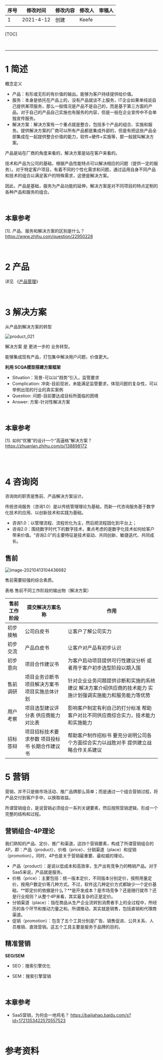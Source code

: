 | 序号  | 修改时间      | 修改内容 | 修改人   | 审稿人 |
| --- | --------- | ---- | ----- | --- |
| 1   | 2021-4-12 | 创建   | Keefe |     |
|     |           |      |       |     |

[TOC]

<br>

---

# 1 简述

概念定义

* 产品：有形或无形的有价值的输出。能够为客户持续提供给价值。
* 服务：本身是依托在产品上的，没有产品就谈不上服务，IT企业如果单纯说自己提供某项服务，那么一般情况是产品不是自己的，而是基于第三方面的产品。对于自己的产品自己实施也有服务的内容，但是一般在企业宣传中不会单独宣传服务。
* 解决方案：解决方案有一个重点就是整合，包括多个产品的组合、实施和服务。提供解决方案的厂商可以所有产品都是集成外部的，但是有把这些产品全部集成在一起提供整合价值的能力，软件+硬件+实施等，那一般就叫解决方案。

产品是站在厂商的角度来看的，解决方案是站在客户来看的。

技术和产品为公司的基础，根据产品性能特点可以解决相应的问题（提供一定的服务）。对于特定客户项目，有着不同的个性化需求和问题，通过运用自身不同产品和技术的组合以满足客户的特殊需求，这便是解决方案。

因此，产品是基础，服务为产品功能的延伸，解决方案是对不同项目的特点定制的各种产品和服务的组合。

<br>

## 本章参考

[1]. 产品、服务和解决方案的区别是什么？ https://www.zhihu.com/question/22950228

<br>

# 2 产品

详见 《[产品管理](./产品管理.md)》

<br>

# 3  解决方案

从产品到解决方案的转型

![product_021]( ../../media/software_enginer/product_021.png)

解决方案 是 更进一步的 业务转型。

能够集成现有产品，打包集中解决用户问题，价值更大。

**利用 SCQA模型搭建方案框架**

* Situation：背景-可以以“趋势”引入，监管要求
* Complication:  冲突-目前现状，未能满足监管要求，体现问题的复杂性，可以举例出现的行业的真实案例
* Question: 问题-目前要达成目标所面临的困境
* Answer:  方案-针对性解决方案

<br>

## 本章参考

[1]. 如何“优雅”的设计一个“高逼格”解决方案？ https://zhuanlan.zhihu.com/p/138898172

<br><br>

# 4 咨询岗

咨询岗的职责是售前、产品解决方案设计。

传统咨询服务（咨询1.0）是以传统管理理论为基础，而新一代咨询服务基于数字化技术的应用、以创新技术和实践为基础。

- 咨询1.0：以管理流程、流程优化为主，然后把流程固化到平台上；
- 咨询2.0：围绕数字时代下的数字技术，重点考虑的是数字化技术如何给客户带来价值。“咨询2.0”的主要特征是技术驱动、共同创新、敏捷迭代、共同成长。

## 售前

![image-20210413104436682]( ../../media/software_enginer/product_025.png)

售前需要较强的综合素质。

表格 售前不同工作阶段的输出物（解决方案）

| 售前工作阶段 | 提交解决方案名称                     | 作用                                                         |
| ------ | ---------------------------- | ---------------------------------------------------------- |
| 初步接触   | 公司白皮书                        | 让客户了解公司实力                                                  |
| 初步交流   | 产品白皮书                        | 让客户对产品有初步认识                                                |
| 初步意向   | 项目合作建议书                      | 为客户启动项目提供可行性建议分析   或者用于客户初步选型阶段以期入围                        |
| 售前调研   | 项目业务诊断书   项目解决方案书   项目实施总体计划 | 针对企业业务问题提供诊断和实施的系统建议   解决方案介绍供应商的技术能力   实施计划强调实施能力和服务能力等优势 |
| 用户考察   | 项目选型建议评分表  供应商能力对比表          | 影响客户制定有利自己的打分标准   帮助客户对比不同供应商综合实力，技术能力和实施能力                |
| 招标答辩   | 项目招标技术要求参数  项目投标书    长期合作建议书 | 帮助客户制作招标书  要充分说明公司各个方面综合实力以战胜对手  提供建立战略合作关系建议              |

# 5 营销

营销，并不只是做市场活动、推广品牌那么简单；而是通过一个组合营销过程，将产品交付到客户手中，以换取收益。

所谓营销组合，是说营销必须组合一系列关键要素，然后按照营销逻辑，形成一个完整的结构和过程。

## 营销组合-4P理论

我们熟知的产品、定价、推广和渠道，这四个营销要素，构成了所谓营销组合的4P。即：产品（product）、价格（price）、分销渠道（place）和促销（promotion）。同时，4P也是关于营销最重要、最权威的理论。

* 产品（product）：是说以低成本和高效率，生产出有竞争力的畅销产品。对于SaaS来说，产品就是服务。
* 价格（price）：主要包括：统一版本定价，不同版本分别定价，按照用量定价，按用户数定价等几种方式。不过，软件这几种定价方式都缺少一个定价基础，**即定价的依据是什么？**是开发成本？是市场竞争？还是随行就市？还是行业规则？从整个4P来看，其实最复杂的正是定价。
* 分销渠道（place）：指在商品从生产企业流转到消费者手上的全过程中，所经历的各个环节和推动力量之和。所谓推动，其实就是销售，包括直销和代理商渠道。
* 促销（promotion）：包含了五个工具分别是广告、销售促进、公共关系、人员推销、直效营销。这五个工具主要是服务于品牌的目的。

## 精准营销

**SEO/SEM**

* SEO：搜索引擎优化

* SEM：搜索引擎营销

<br>

## 本章参考

* SaaS营销，为何会一地鸡毛？  https://baijiahao.baidu.com/s?id=1721353422570557523

<br>

# 参考资料
